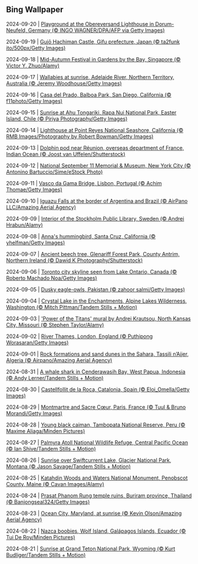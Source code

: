 ## Bing Wallpaper
2024-09-20 | [Playground at the Obereversand Lighthouse in Dorum-Neufeld, Germany (© INGO WAGNER/DPA/AFP via Getty Images)](./wallpaper/2024-09-20.jpg) 

2024-09-19 | [Gujō Hachiman Castle, Gifu prefecture, Japan (© ta2funk ito/500px/Getty Images)](./wallpaper/2024-09-19.jpg) 

2024-09-18 | [Mid-Autumn Festival in Gardens by the Bay, Singapore (© Victor Y. Zhuo/Alamy)](./wallpaper/2024-09-18.jpg) 

2024-09-17 | [Wallabies at sunrise, Adelaide River, Northern Territory, Australia (© Jeremy Woodhouse/Getty Images)](./wallpaper/2024-09-17.jpg) 

2024-09-16 | [Casa del Prado, Balboa Park, San Diego, California (© f11photo/Getty Images)](./wallpaper/2024-09-16.jpg) 

2024-09-15 | [Sunrise at Ahu Tongariki, Rapa Nui National Park, Easter Island, Chile (© Piriya Photography/Getty Images)](./wallpaper/2024-09-15.jpg) 

2024-09-14 | [Lighthouse at Point Reyes National Seashore, California (© RMB Images/Photography by Robert Bowman/Getty Images)](./wallpaper/2024-09-14.jpg) 

2024-09-13 | [Dolphin pod near Réunion, overseas department of France, Indian Ocean (© Joost van Uffelen/Shutterstock)](./wallpaper/2024-09-13.jpg) 

2024-09-12 | [National September 11 Memorial & Museum, New York City (© Antonino Bartuccio/Sime/eStock Photo)](./wallpaper/2024-09-12.jpg) 

2024-09-11 | [Vasco da Gama Bridge, Lisbon, Portugal (© Achim Thomae/Getty Images)](./wallpaper/2024-09-11.jpg) 

2024-09-10 | [Iguazu Falls at the border of Argentina and Brazil (© AirPano LLC/Amazing Aerial Agency)](./wallpaper/2024-09-10.jpg) 

2024-09-09 | [Interior of the Stockholm Public Library, Sweden (© Andrei Hrabun/Alamy)](./wallpaper/2024-09-09.jpg) 

2024-09-08 | [Anna's hummingbird, Santa Cruz, California (© yhelfman/Getty Images)](./wallpaper/2024-09-08.jpg) 

2024-09-07 | [Ancient beech tree, Glenariff Forest Park, County Antrim, Northern Ireland (© Dawid K Photography/Shutterstock)](./wallpaper/2024-09-07.jpg) 

2024-09-06 | [Toronto city skyline seen from Lake Ontario, Canada (© Roberto Machado Noa/Getty Images)](./wallpaper/2024-09-06.jpg) 

2024-09-05 | [Dusky eagle-owls, Pakistan (© zahoor salmi/Getty Images)](./wallpaper/2024-09-05.jpg) 

2024-09-04 | [Crystal Lake in the Enchantments, Alpine Lakes Wilderness, Washington (© Mitch Pittman/Tandem Stills + Motion)](./wallpaper/2024-09-04.jpg) 

2024-09-03 | ['Power of the Titans' mural by Andrei Krautsou, North Kansas City, Missouri (© Stephen Taylor/Alamy)](./wallpaper/2024-09-03.jpg) 

2024-09-02 | [River Thames, London, England (© Puthipong Worasaran/Getty Images)](./wallpaper/2024-09-02.jpg) 

2024-09-01 | [Rock formations and sand dunes in the Sahara, Tassili n’Ajjer, Algeria (© Airpano/Amazing Aerial Agency)](./wallpaper/2024-09-01.jpg) 

2024-08-31 | [A whale shark in Cenderawasih Bay, West Papua, Indonesia (© Andy Lerner/Tandem Stills + Motion)](./wallpaper/2024-08-31.jpg) 

2024-08-30 | [Castellfollit de la Roca, Catalonia, Spain (© Eloi_Omella/Getty Images)](./wallpaper/2024-08-30.jpg) 

2024-08-29 | [Montmartre and Sacre Cœur, Paris, France (© Tuul & Bruno Morandi/Getty Images)](./wallpaper/2024-08-29.jpg) 

2024-08-28 | [Young black caiman, Tambopata National Reserve, Peru (© Maxime Aliaga/Minden Pictures)](./wallpaper/2024-08-28.jpg) 

2024-08-27 | [Palmyra Atoll National Wildlife Refuge, Central Pacific Ocean (© Ian Shive/Tandem Stills + Motion)](./wallpaper/2024-08-27.jpg) 

2024-08-26 | [Sunrise over Swiftcurrent Lake, Glacier National Park, Montana (© Jason Savage/Tandem Stills + Motion)](./wallpaper/2024-08-26.jpg) 

2024-08-25 | [Katahdin Woods and Waters National Monument, Penobscot County, Maine (© Cavan Images/Alamy)](./wallpaper/2024-08-25.jpg) 

2024-08-24 | [Prasat Phanom Rung temple ruins, Buriram province, Thailand (© Banjongseal324/Getty Images)](./wallpaper/2024-08-24.jpg) 

2024-08-23 | [Ocean City, Maryland, at sunrise (© Kevin Olson/Amazing Aerial Agency)](./wallpaper/2024-08-23.jpg) 

2024-08-22 | [Nazca boobies, Wolf Island, Galápagos Islands, Ecuador (© Tui De Roy/Minden Pictures)](./wallpaper/2024-08-22.jpg) 

2024-08-21 | [Sunrise at Grand Teton National Park, Wyoming (© Kurt Budliger/Tandem Stills + Motion)](./wallpaper/2024-08-21.jpg) 

